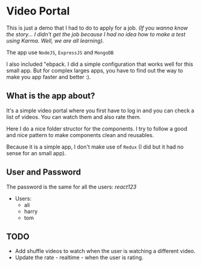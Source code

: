 # Video Portal
This is just a demo that I had to do to apply for a job.
*(If you wanna know the story... I didn't get the job because I had no idea how to make a test using Karma. Well, we are all learning)*.

The app use `NodeJS`, `ExpressJS` and `MongoDB`

I also included "ebpack. I did a simple configuration that works well for this small app. But for complex larges apps, you have to find out the way to make you app faster and better :).

## What is the app about?
It's a simple video portal where you first have to log in and you can check a list of videos. You can watch them and also rate them.

Here I do a nice folder structor for the components. I try to follow a good and nice pattern to make components clean and reusables.

Because it is a simple app, I don't make use of `Redux` (I did but it had no sense for an small app).

## User and Password
The password is the same for all the users: *react123*
<br>
* Users:
    * ali
    * harry
    * tom

## TODO
* Add shuffle videos to watch when the user is watching a different video.
* Update the rate - realtime - when the user is rating.